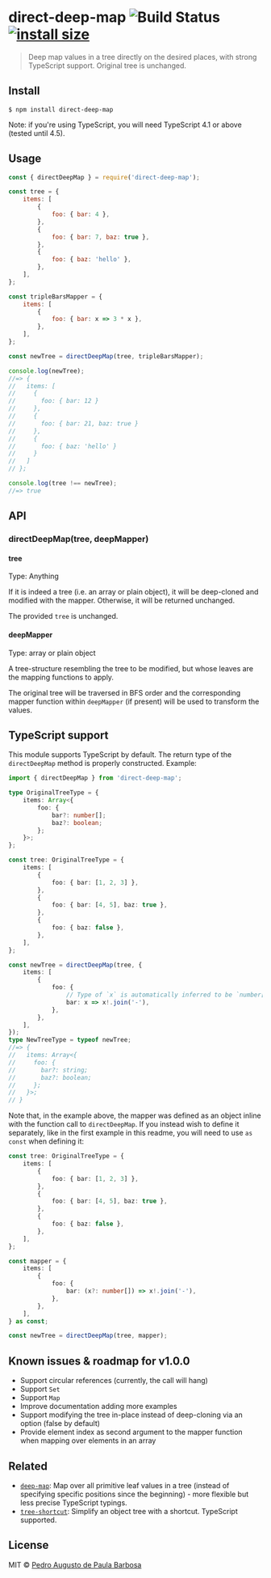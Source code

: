 # direct-deep-map ![Build Status](https://github.com/papb/direct-deep-map/workflows/CI/badge.svg) [![install size](https://packagephobia.com/badge?p=direct-deep-map)](https://packagephobia.com/result?p=direct-deep-map)

> Deep map values in a tree directly on the desired places, with strong TypeScript support. Original tree is unchanged.

## Install

```
$ npm install direct-deep-map
```

Note: if you're using TypeScript, you will need TypeScript 4.1 or above (tested until 4.5).

## Usage

```js
const { directDeepMap } = require('direct-deep-map');

const tree = {
    items: [
        {
            foo: { bar: 4 },
        },
        {
            foo: { bar: 7, baz: true },
        },
        {
            foo: { baz: 'hello' },
        },
    ],
};

const tripleBarsMapper = {
    items: [
        {
            foo: { bar: x => 3 * x },
        },
    ],
};

const newTree = directDeepMap(tree, tripleBarsMapper);

console.log(newTree);
//=> {
//   items: [
//     {
//       foo: { bar: 12 }
//     },
//     {
//       foo: { bar: 21, baz: true }
//     },
//     {
//       foo: { baz: 'hello' }
//     }
//   ]
// };

console.log(tree !== newTree);
//=> true
```

## API

### directDeepMap(tree, deepMapper)

#### tree

Type: Anything

If it is indeed a tree (i.e. an array or plain object), it will be deep-cloned and modified with the mapper. Otherwise, it will be returned unchanged.

The provided `tree` is unchanged.

#### deepMapper

Type: array or plain object

A tree-structure resembling the tree to be modified, but whose leaves are the mapping functions to apply.

The original tree will be traversed in BFS order and the corresponding mapper function within `deepMapper` (if present) will be used to transform the values.

## TypeScript support

This module supports TypeScript by default. The return type of the `directDeepMap` method is properly constructed. Example:

```ts
import { directDeepMap } from 'direct-deep-map';

type OriginalTreeType = {
    items: Array<{
        foo: {
            bar?: number[];
            baz?: boolean;
        };
    }>;
};

const tree: OriginalTreeType = {
    items: [
        {
            foo: { bar: [1, 2, 3] },
        },
        {
            foo: { bar: [4, 5], baz: true },
        },
        {
            foo: { baz: false },
        },
    ],
};

const newTree = directDeepMap(tree, {
    items: [
        {
            foo: {
                // Type of `x` is automatically inferred to be `number[] | undefined` here
                bar: x => x!.join('-'),
            },
        },
    ],
});
type NewTreeType = typeof newTree;
//=> {
//   items: Array<{
//     foo: {
//       bar?: string;
//       baz?: boolean;
//     };
//   }>;
// }
```

Note that, in the example above, the mapper was defined as an object inline with the function call to `directDeepMap`. If you instead wish to define it separately, like in the first example in this readme, you will need to use `as const` when defining it:

```ts
const tree: OriginalTreeType = {
    items: [
        {
            foo: { bar: [1, 2, 3] },
        },
        {
            foo: { bar: [4, 5], baz: true },
        },
        {
            foo: { baz: false },
        },
    ],
};

const mapper = {
    items: [
        {
            foo: {
                bar: (x?: number[]) => x!.join('-'),
            },
        },
    ],
} as const;

const newTree = directDeepMap(tree, mapper);
```

## Known issues & roadmap for v1.0.0

-   Support circular references (currently, the call will hang)
-   Support `Set`
-   Support `Map`
-   Improve documentation adding more examples
-   Support modifying the tree in-place instead of deep-cloning via an option (false by default)
-   Provide element index as second argument to the mapper function when mapping over elements in an array

## Related

-   [`deep-map`](https://github.com/mcmath/deep-map): Map over all primitive leaf values in a tree (instead of specifying specific positions since the beginning) - more flexible but less precise TypeScript typings.
-   [`tree-shortcut`](https://github.com/papb/tree-shortcut): Simplify an object tree with a shortcut. TypeScript supported.

## License

MIT © [Pedro Augusto de Paula Barbosa](https://github.com/papb)
